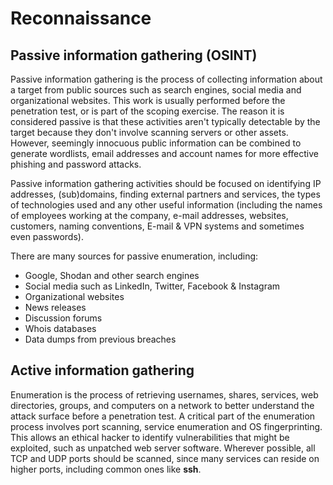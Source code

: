 # Reconnaissance

## Passive information gathering \(OSINT\)

Passive information gathering is the process of collecting information about a target from public sources such as search engines, social media and organizational websites. This work is usually performed before the penetration test, or is part of the scoping exercise. The reason it is considered passive is that these activities aren't typically detectable by the target because they don't involve scanning servers or other assets. However, seemingly innocuous public information can be combined to generate wordlists, email addresses and account names for more effective phishing and password attacks.

Passive information gathering activities should be focused on identifying IP addresses, \(sub\)domains, finding external partners and services, the types of technologies used and any other useful information \(including the names of employees working at the company, e-mail addresses, websites, customers, naming conventions, E-mail & VPN systems and sometimes even passwords\).

There are many sources for passive enumeration, including:

* Google, Shodan and other search engines
* Social media such as LinkedIn, Twitter, Facebook & Instagram
* Organizational websites
* News releases
* Discussion forums
* Whois databases
* Data dumps from previous breaches

## Active information gathering

Enumeration is the process of retrieving usernames, shares, services, web directories, groups, and computers on a network to better understand the attack surface before a penetration test. A critical part of the enumeration process involves port scanning, service enumeration and OS fingerprinting. This allows an ethical hacker to identify vulnerabilities that might be exploited, such as unpatched web server software. Wherever possible, all TCP and UDP ports should be scanned, since many services can reside on higher ports, including common ones like **ssh**.

